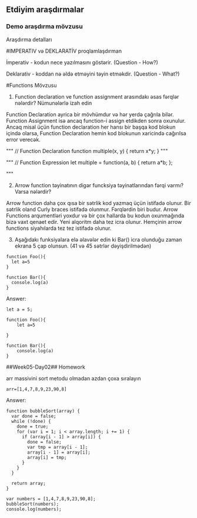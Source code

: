## Etdiyim araşdırmalar

### Demo araşdırma mövzusu

Araşdırma detalları

#IMPERATIV və DEKLARATİV proqlamlaşdırman

İmperativ - kodun nece yazılmasını göstərir. (Question - How?)

Deklarativ - koddan nə əldə etməyini təyin etməkdir. (Question - What?)




#Functions Mövzusu

1. Function declaration ve function assignment arasındakı əsas fərqlər nələrdir? Nümunələrlə izah edin
   
Function Declaration ayrica bir mövhümdur və hər yerdə çağrıla bilər. Function Assignment isə ancaq function-i assign etdikden sonra oxunulur. Ancaq misal üçün function declaration her hansı bir başqa kod blokun içində olarsa, Function Declaration hemin kod blokunun xaricində cağırılsa error verecək.

"""
// Function Declaration
function multiple(x, y) {
  return x*y;
}
"""

"""
// Function Expression
let multiple = function(a, b) {
  return a*b;
};

"""


2. Arrow function təyinatının digər funcksiya təyinatlarından fərqi varmı? Varsa nələrdir?

Arrow function daha çox qısa bir sətrlik kod yazmaq üçün istifadə olunur.  Bir sətrlik oland Curly braces istifadə olunmur. Fərqlərdin biri budur.
Arrow Functions arqumentləri yoxdur və bir çox hallarda bu kodun oxunmağında bizə vaxt qenaet edir. Yeni alqoritm daha tez icra olunur. Hemçinin arrow functions siyahılarda tez tez istifadə olunur. 

3. Aşağıdakı funksiyalara elə əlavələr edin ki Bar() icra olunduğu zaman ekrana 5 çap olunsun. (41 və 45 sətrlər dəyişdirilmədən)
```
function Foo(){
  let a=5
}

function Bar(){
  console.log(a)
}
```

Answer:

```
let a = 5;

function Foo(){
    let a=5

}
  
function Bar(){
    console.log(a)
}
```

##Week05-Day02## Homework

arr massivini sort metodu olmadan azdan çoxa sıralayın


```
arr=[1,4,7,8,9,23,90,8]
```

Answer:

```
function bubbleSort(array) {
  var done = false;
  while (!done) {
    done = true;
    for (var i = 1; i < array.length; i += 1) {
      if (array[i - 1] > array[i]) {
        done = false;
        var tmp = array[i - 1];
        array[i - 1] = array[i];
        array[i] = tmp;
      }
    }
  }

  return array;
}

var numbers = [1,4,7,8,9,23,90,8];
bubbleSort(numbers);
console.log(numbers);
```




